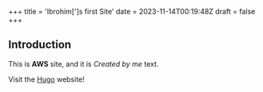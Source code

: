 +++
title = 'Ibrohim[']s first Site'
date = 2023-11-14T00:19:48Z
draft = false
+++

## Introduction

This is **AWS** site, and it is *Created by me* text.

Visit the [Hugo](https://gohugo.io) website!
